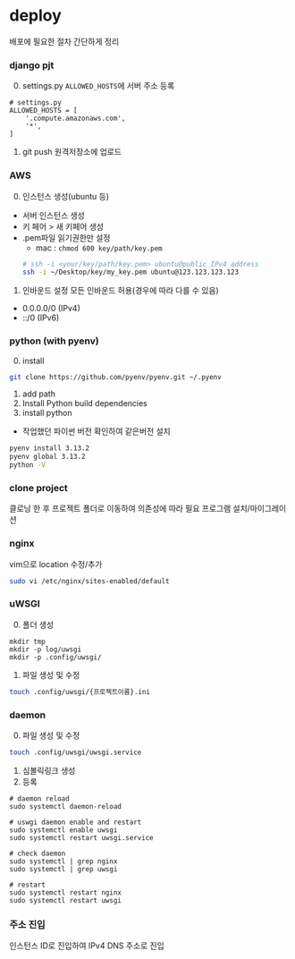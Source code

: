 # deploy
배포에 필요한 절차 간단하게 정리
### django pjt
0. settings.py
`ALLOWED_HOSTS`에 서버 주소 등록
```
# settings.py
ALLOWED_HOSTS = [
    '.compute.amazonaws.com',
    '*',
]
```
1. git push
원격저장소에 업로드
### AWS
0. 인스턴스 생성(ubuntu 등)
 - 서버 인스턴스 생성
 - 키 페어 > 새 키페어 생성
 - .pem파일 읽기권한만 설정
    - mac : `chmod 600 key/path/key.pem`
    ```bash
    # ssh -i <your/key/path/key.pem> ubuntu@public_IPv4_address
    ssh -i ~/Desktop/key/my_key.pem ubuntu@123.123.123.123
    ```

1. 인바운드 설정
모든 인바운드 허용(경우에 따라 다를 수 있음)
 - 0.0.0.0/0 (IPv4)
 - ::/0 (IPv6)

### python (with pyenv)
0. install
```bash
git clone https://github.com/pyenv/pyenv.git ~/.pyenv
```
1. add path
2. Install Python build dependencies
3. install python
 - 작업했던 파이썬 버전 확인하여 같은버전 설치
```bash
pyenv install 3.13.2
pyenv global 3.13.2
python -V
```
### clone project
클로닝 한 후 프로젝트 폴더로 이동하여 의존성에 따라 필요 프로그램 설치/마이그레이션

### nginx
vim으로 location 수정/추가
```bash
sudo vi /etc/nginx/sites-enabled/default
```

### uWSGI
0. 폴더 생성
```
mkdir tmp
mkdir -p log/uwsgi
mkdir -p .config/uwsgi/
```
1. 파일 생성 및 수정
```bash
touch .config/uwsgi/{프로젝트이름}.ini
```

### daemon
0. 파일 생성 및 수정
```bash
touch .config/uwsgi/uwsgi.service
```
1. 심볼릭링크 생성
2. 등록
```
# daemon reload
sudo systemctl daemon-reload

# uswgi daemon enable and restart
sudo systemctl enable uwsgi
sudo systemctl restart uwsgi.service

# check daemon
sudo systemctl | grep nginx
sudo systemctl | grep uwsgi

# restart
sudo systemctl restart nginx
sudo systemctl restart uwsgi
```

### 주소 진입
인스턴스 ID로 진입하여 IPv4 DNS 주소로 진입